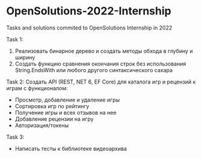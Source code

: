 # OpenSolutions-2022-Internship
Tasks and solutions commited to OpenSolutions Internship in 2022

Task 1: 
1. Реализовать бинарное дерево и создать методы обхода в глубину и ширину
2. Создать функцию сравнения окончания строк без использования String.EndsWith или любого другого синтаксического сахара

Task 2: 
Создать API (REST, NET 6, EF Core) для каталога игр и рецензий к играм с функционалом: 
- Просмотр, добавление и удаление игры
- Сортировка игр по рейтингу
- Получение игры и всех отзывов на нее
- Добавление рецензии на игру
- Авторизация/токены

Task 3: 
- Написать тесты к библиотеке видеоархива
